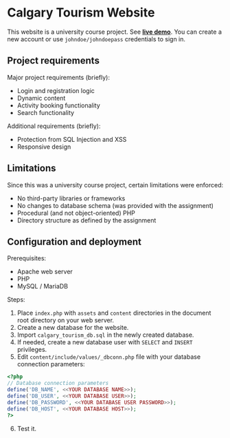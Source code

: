 # Calgary Tourism Website
This website is a university course project. See [**live demo**](http://calgarytourism.epizy.com). You can create a new account or use `johndoe/johndoepass` credentials to sign in.

## Project requirements
Major project requirements (briefly):
* Login and registration logic
* Dynamic content
* Activity booking functionality
* Search functionality

Additional requirements (briefly):
* Protection from SQL Injection and XSS
* Responsive design

## Limitations
Since this was a university course project, certain limitations were enforced:
* No third-party libraries or frameworks
* No changes to database schema (was provided with the assignment)
* Procedural (and not object-oriented) PHP
* Directory structure as defined by the assignment

## Configuration and deployment
Prerequisites:
* Apache web server
* PHP
* MySQL / MariaDB

Steps:
1. Place `index.php` with `assets` and `content` directories in the document root directory on your web server.
2. Create a new database for the website.
3. Import `calgary_tourism_db.sql` in the newly created database.
4. If needed, create a new database user with `SELECT` and `INSERT` privileges.
5. Edit `content/include/values/_dbconn.php` file with your database connection parameters:
```php
<?php
// Database connection parameters
define('DB_NAME', <<YOUR DATABASE NAME>>);
define('DB_USER', <<YOUR DATABASE USER>>);
define('DB_PASSWORD', <<YOUR DATABASE USER PASSWORD>>);
define('DB_HOST', <<YOUR DATABASE HOST>>);
?>
```

6. Test it.